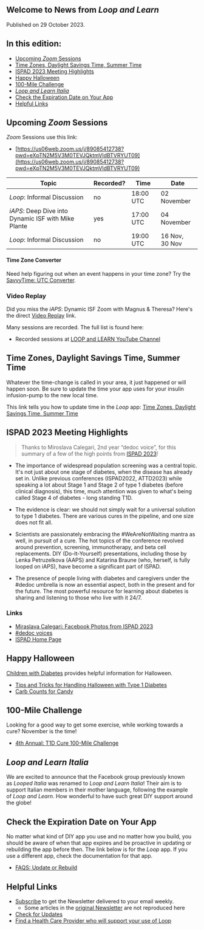 ## Welcome to News from&nbsp;_<span translate="no">Loop and Learn</span>_

Published on 29 October 2023.

## In this edition:

* [Upcoming *Zoom* Sessions](#upcoming-zoom-sessions)
* [Time Zones, Daylight Savings Time, Summer Time](#time-zones-daylight-savings-time-summer-time)
* [ISPAD 2023 Meeting Highlights](#ispad-2023-meeting-highlights)
* [Happy Halloween](#happy-halloween)
* [100-Mile Challenge](#100-mile-challenge)
* [_<span translate="no">Loop and Learn Italia</span>_](#loop-and-learn-italia)
* [Check the Expiration Date on Your App](#check-the-expiration-date-on-your-app)
* [Helpful Links](#helpful-links)

## Upcoming *Zoom* Sessions

*Zoom* Sessions use this link:

* [https://us06web.zoom.us/j/89085412738?pwd=eXpTN2M5V3M0TEVJQktmVldBTVRYUT09](https://us06web.zoom.us/j/89085412738?pwd=eXpTN2M5V3M0TEVJQktmVldBTVRYUT09)

| Topic | Recorded? | Time | Date |
| - | - | - | - |
| _<span translate="no">Loop</span>_: Informal Discussion | no | 18:00 UTC | 02 November |
| _<span translate="no">iAPS</span>_: Deep Dive into Dynamic ISF with Mike Plante | yes | 17:00 UTC | 04 November |
| _<span translate="no">Loop</span>_: Informal Discussion | no | 19:00 UTC | 16 Nov,<br>30 Nov |

#### Time Zone Converter

Need help figuring out when an event happens in your time zone? Try the [SavvyTime: UTC Converter](https://savvytime.com/converter/utc).

### Video Replay

Did you miss the _<span translate="no">iAPS</span>_: Dynamic ISF Zoom with Magnus & Theresa?  Here's the direct [Video Replay](https://www.youtube.com/watch?v=0Cv6gYMRBF4) link.

Many sessions are recorded. The full list is found here:

* Recorded sessions at&nbsp;[<span translate="no">LOOP and LEARN</span>&nbsp;YouTube Channel](https://www.youtube.com/c/loopandlearn)

## Time Zones, Daylight Savings Time, Summer Time

Whatever the time-change is called in your area, it just happened or will happen soon. Be sure to update the time your app uses for your insulin infusion-pump to the new local time.

This link tells you how to update time in the *Loop* app: [Time Zones, Daylight Savings Time, Summer Time](https://loopkit.github.io/loopdocs/faqs/time-faqs/#time-zones-daylight-savings-time-summer-time)

## ISPAD 2023 Meeting Highlights

> Thanks to Miroslava Calegari, 2nd year “dedoc voice”, for this summary of a few of the high points from [ISPAD 2023](https://2023.ispad.org/)!

* The importance of widespread population screening was a central topic. It's not just about one stage of diabetes, when the disease has already set in. Unlike previous conferences (ISPAD2022, ATTD2023) while speaking a lot about Stage 1 and Stage 2 of type 1 diabetes (before clinical diagnosis), this time, much attention was given to what's being called Stage 4 of diabetes - long standing&nbsp;<span translate="no">T1D</span>.

* The evidence is clear: we should not simply wait for a universal solution to type 1 diabetes. There are various cures in the pipeline, and one size does not fit all.

* Scientists are passionately embracing the #WeAreNotWaiting mantra as well, in pursuit of a cure. The hot topics of the conference revolved around prevention, screening, immunotherapy, and beta cell replacements. DIY (Do-It-Yourself) presentations, including those by Lenka Petruzelkova (AAPS) and Katarina Braune (who, herself, is fully looped on iAPS), have become a significant part of ISPAD.

* The presence of people living with diabetes and caregivers under the #dedoc umbrella is now an essential aspect, both in the present and for the future. The most powerful resource for learning about diabetes is sharing and listening to those who live with it 24/7.

### Links

* [Miraslava Calegari: Facebook Photos from ISPAD 2023](https://www.facebook.com/media/set/?vanity=type1dmaniac&set=a.10231373909868742)
* [#dedoc voices](https://www.dedoc.org/voices)
* [ISPAD Home Page](https://ispad.org/)

## Happy Halloween

[<span translate="no">Children with Diabetes</span>](https://childrenwithdiabetes.com/)&nbsp;provides helpful information for Halloween.

* [Tips and Tricks for Handling Halloween with Type 1 Diabetes](https://childrenwithdiabetes.com/halloween-and-diabetes/?fbclid=IwAR2wxNdZA6KD9Hk8cQclAseF3rSMAdfz3lZpAFWy5Cb_aNAFrg0OkVXGp0c)
* [Carb Counts for Candy](https://childrenwithdiabetes.com/halloween-and-diabetes/carb-counts-for-common-candies/)

## 100-Mile Challenge

Looking for a good way to get some exercise, while working towards a cure? November is the time!

* [4th Annual: <span translate="no">T1D</span>&nbsp;Cure 100-Mile Challenge](https://www.facebook.com/thejdca/posts/pfbid02NyBQpVLpV5DHCA9Xgzk7DoCdSsnpfhKW72sazdoPMopFbaza5v7Ztm7PxmCC7bqUl)

## _<span translate="no">Loop and Learn Italia</span>_

We are excited to announce that the Facebook group previously known as&nbsp;_<span translate="no">Looped Italia</span>_&nbsp;was renamed to&nbsp;_<span translate="no">Loop and Learn Italia</span>_! Their aim is to support Italian members in their mother language, following the example of&nbsp;_<span translate="no">Loop and Learn</span>_. How wonderful to have such great DIY support around the globe!

## Check the Expiration Date on Your App

No matter what kind of DIY app you use and no matter how you build, you should be aware of when that app expires and be proactive in updating or rebuilding the app before then. The link below is for the *Loop* app. If you use a different app, check the documentation for that app.

* [FAQS: Update or Rebuild](https://loopkit.github.io/loopdocs/faqs/update-faqs/#overview)

## Helpful Links

* [Subscribe](https://www.loopandlearn.org/newsletter-signup/) to get the Newsletter delivered to your email weekly.
    * Some articles in the [original Newsletter](https://www.loopandlearn.org/2022/10/19/loop-and-learn-newsletter/) are not reproduced here
* [Check for Updates](https://www.loopandlearn.org/version-updates/)
* [Find a Health Care Provider who will support your use of&nbsp;<span translate="no">Loop</span>](https://www.loopandlearn.org/hcp-recommendations/)

